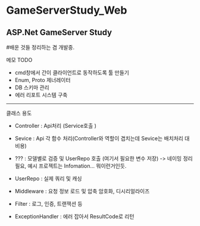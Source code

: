# GameServerStudy_Web
ASP.Net GameServer Study
------------------------

#배운 것들 정리하는 겸 개발중.

메모
TODO 
- cmd창에서 간이 클라이언트로 동작하도록 툴 만들기
- Enum, Proto 제너레이터
- DB 스키마 관리
- 에러 리포트 시스템 구축

------------------------
클래스 용도
- Controller : Api처리 (Service호출 )
- Sevice : Api 각 함수 처리(Controller와 역할이 겹치는데 Sevice는 배치처리 대비용)
- ??? : 모델별로 검증 및 UserRepo 호출 (여기서 필요한 변수 저장) -> 네이밍 정리 필요, 예시 프로젝트는 Infomation... 뭐이런거인듯. 
- UserRepo : 실제 쿼리 및 캐싱


- Middleware : 요청 정보 로드 및 압축 암호화, 디시리얼라이즈
- Filter : 로그, 인증, 트랜잭션 등
- ExceptionHandler : 에러 잡아서 ResultCode로 리턴 
